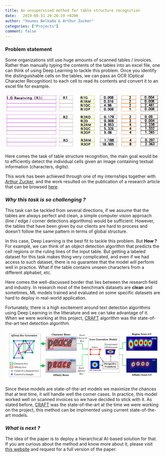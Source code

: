 ```yaml
---
title: An unsupervised method for table structure recognition
date:   2019-08-31 20:26:19 +0200
author: "Younes Belkada & Arthur Zucker"
categories: ["Projects"]
comment: false
---
```


### Problem statement

Some organizations still use huge amounts of scanned tables / invoices. Rather than manually typing the contents of the tables into an excel file, one can think of using Deep Learning to tackle this problem.
Once you identify the distinguishable cells on the tables, we can pass an OCR (Optical Character Recognition) to each cell to read its contents and convert it to an excel file for example.

![The method performs table structure recognition in an unsupervised way](/images/projects/table.png)

Here comes the task of table structure recognition, the main goal would be to efficiently detect the individual cells given an image containing textual information (characters, digits).

This work has been achieved through one of my internships together with [Arthur Zucker](https://arthurzucker.github.io/), and the work resulted on the publication of a research article that can be browsed [here](https://link.springer.com/article/10.1007/s11036-021-01759-9).

### ***Why this task is so challenging ?***

This task can be tackled from several directions, if we assume that the tables are always perfect and clean, a simple computer vision approach (line / edge / corner detections algorithms) would be sufficient. However, the tables that have been given by our clients are hard to process and doesn't follow the same pattern in terms of global structure. 

In this case, Deep Learning is the best fit to tackle this problem. But **How ?**
For example, we can think of an object detection algorithm that predicts the cell regions or the ruling lines of the input table. But getting a labeled dataset for this task makes thing very complicated, and even if we had access to such dataset, there is no guarantee that the model will perform well in practice. What if the table contains unseen characters from a different alphabet, etc. 

Here comes the well-discussed border that lies between the research field and industry. In research most of the benchmark datasets are **clean** and sometimes, ML models trained and evaluated on some specific datasets are hard to deploy in real-world application.

Fortunately, there is a high excitement around text detection algorithms using Deep Learning in the litterature and we can take advantage of it. When we were working at this project, [CRAFT](https://github.com/RubanSeven/CRAFT_keras) algorithm was the state-of-the-art text detection algorithm.

![Pipeline of CRAFT](/images/projects/craft.png)

Since these models are state-of-the-art models we maximize the chances that at test time, it will handle well the corner cases. In practice, this model worked well on scanned invoices so we have decided to stick with it.
As stated before, [CRAFT](https://github.com/RubanSeven/CRAFT_keras) was the state-of-the-art at the time we were working on the project, this method can be implmented using current state-of-the-art models.

### ***What is next ?***

The idea of the paper is to deploy a hierarchical AI-based solution for that. If you are curious about the method and know more about it, please visit [this website](https://link.springer.com/article/10.1007/s11036-021-01759-9) and request for a full version of the paper. 